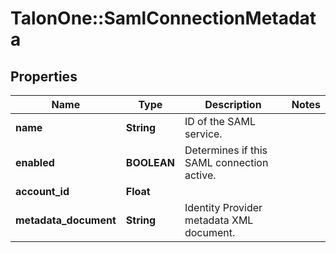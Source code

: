 # TalonOne::SamlConnectionMetadata

## Properties
Name | Type | Description | Notes
------------ | ------------- | ------------- | -------------
**name** | **String** | ID of the SAML service. | 
**enabled** | **BOOLEAN** | Determines if this SAML connection active. | 
**account_id** | **Float** |  | 
**metadata_document** | **String** | Identity Provider metadata XML document. | 


